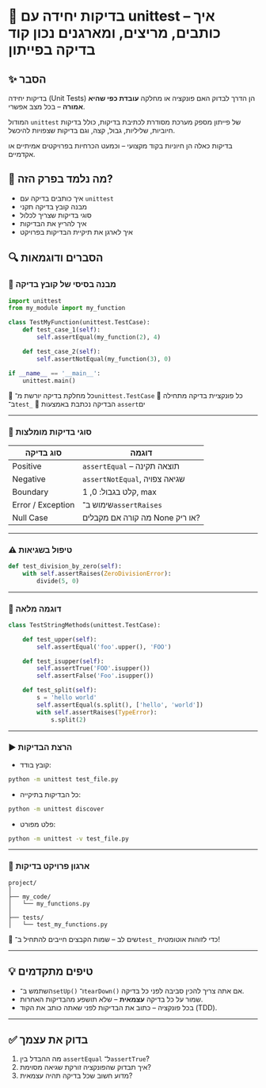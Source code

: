 # 📘 בדיקות יחידה עם unittest – איך כותבים, מריצים, ומארגנים נכון קוד בדיקה בפייתון

## ✨ הסבר
בדיקות יחידה (Unit Tests) הן הדרך לבדוק האם פונקציה או מחלקה **עובדת כפי שהיא אמורה** – בכל מצב אפשרי. 

המודול `unittest` של פייתון מספק מערכת מסודרת לכתיבת בדיקות, כולל בדיקות חיוביות, שליליות, גבול, קצה, וגם בדיקות שצפויות להיכשל.  

בדיקות כאלה הן חיוניות בקוד מקצועי – וכמעט הכרחיות בפרויקטים אמיתיים או אקדמיים.

## 🧠 מה נלמד בפרק הזה?
- איך כותבים בדיקה עם `unittest`
- מבנה קובץ בדיקה תקני
- סוגי בדיקות שצריך לכלול
- איך להריץ את הבדיקות
- איך לארגן את תיקיית הבדיקות בפרויקט

## 🔍 הסברים ודוגמאות

### 🧱 מבנה בסיסי של קובץ בדיקה

```python
import unittest
from my_module import my_function

class TestMyFunction(unittest.TestCase):
    def test_case_1(self):
        self.assertEqual(my_function(2), 4)

    def test_case_2(self):
        self.assertNotEqual(my_function(3), 0)

if __name__ == '__main__':
    unittest.main()
````

🔸 כל מחלקת בדיקה יורשת מ־`unittest.TestCase`
🔸 כל פונקציית בדיקה מתחילה ב־`test_`
🔸 הבדיקה נכתבת באמצעות `assert`ים

---

### 🔬 סוגי בדיקות מומלצות

| סוג בדיקה         | דוגמה                          |
| ----------------- | ------------------------------ |
| Positive          | `assertEqual` – תוצאה תקינה    |
| Negative          | `assertNotEqual`, שגיאה צפויה  |
| Boundary          | קלט בגבול: 0, 1, max           |
| Error / Exception | שימוש ב־`assertRaises`         |
| Null Case         | מה קורה אם מקבלים None או ריק? |

---

### ⚠️ טיפול בשגיאות

```python
def test_division_by_zero(self):
    with self.assertRaises(ZeroDivisionError):
        divide(5, 0)
```

---

### 🧪 דוגמה מלאה

```python
class TestStringMethods(unittest.TestCase):

    def test_upper(self):
        self.assertEqual('foo'.upper(), 'FOO')

    def test_isupper(self):
        self.assertTrue('FOO'.isupper())
        self.assertFalse('Foo'.isupper())

    def test_split(self):
        s = 'hello world'
        self.assertEqual(s.split(), ['hello', 'world'])
        with self.assertRaises(TypeError):
            s.split(2)
```

---

### ▶️ הרצת הבדיקות

* קובץ בודד:

```bash
python -m unittest test_file.py
```

* כל הבדיקות בתיקייה:

```bash
python -m unittest discover
```

* פלט מפורט:

```bash
python -m unittest -v test_file.py
```

---

### 📁 ארגון פרויקט בדיקות

```
project/
│
├── my_code/
│   └── my_functions.py
│
├── tests/
│   └── test_my_functions.py
```

📌 שים לב – שמות הקבצים חייבים להתחיל ב־`test_` כדי לזוהות אוטומטית!

---

## 💡 טיפים מתקדמים

* השתמש ב־`setUp()` ו־`tearDown()` אם אתה צריך להכין סביבה לפני כל בדיקה.
* שמור על כל בדיקה **עצמאית** – שלא תושפע מהבדיקות האחרות.
* בכל פונקציה – כתוב את הבדיקות לפני שאתה כותב את הקוד (TDD).

---

## ✅ בדוק את עצמך

1. מה ההבדל בין `assertEqual` ל־`assertTrue`?
2. איך תבדוק שהפונקציה זורקת שגיאה מסוימת?
3. מדוע חשוב שכל בדיקה תהיה עצמאית?
